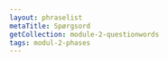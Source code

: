 ```yaml
---
layout: phraselist
metaTitle: Spørgsord
getCollection: module-2-questionwords
tags: modul-2-phases
---
```

